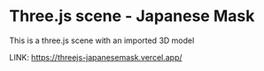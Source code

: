 # Three.js scene - Japanese Mask

This is a three.js scene with an imported 3D model

LINK: https://threejs-japanesemask.vercel.app/
